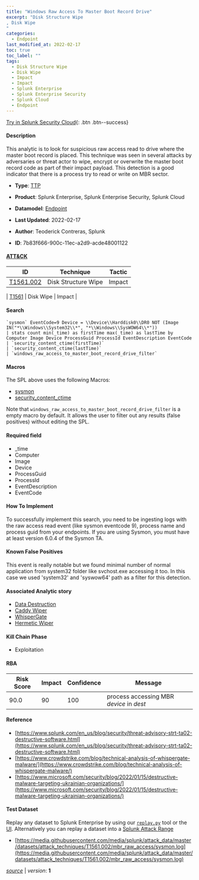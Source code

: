 ```yaml
---
title: "Windows Raw Access To Master Boot Record Drive"
excerpt: "Disk Structure Wipe
, Disk Wipe
"
categories:
  - Endpoint
last_modified_at: 2022-02-17
toc: true
toc_label: ""
tags:
  - Disk Structure Wipe
  - Disk Wipe
  - Impact
  - Impact
  - Splunk Enterprise
  - Splunk Enterprise Security
  - Splunk Cloud
  - Endpoint
---
```




[Try in Splunk Security Cloud](https://www.splunk.com/en_splunk_app_enrichmentus/cyber-security.html){: .btn .btn--success}

#### Description

This analytic is to look for suspicious raw access read to drive where the master boot record is placed. This technique was seen in several attacks by adversaries or threat actor to wipe, encrypt or overwrite the master boot record code as part of their impact payload. This detection is a good indicator that there is a process try to read or write on MBR sector.

- **Type**: [TTP](https://github.com/splunk/security_content/wiki/object-Analytic-Types)
- **Product**: Splunk Enterprise, Splunk Enterprise Security, Splunk Cloud
- **Datamodel**: [Endpoint](https://docs.splunk.com/Documentation/CIM/latest/User/Endpoint)

- **Last Updated**: 2022-02-17
- **Author**: Teoderick Contreras, Splunk
- **ID**: 7b83f666-900c-11ec-a2d9-acde48001122


#### [ATT&CK](https://attack.mitre.org/)

| ID             | Technique        |  Tactic             |
| -------------- | ---------------- |-------------------- |
| [T1561.002](https://attack.mitre.org/techniques/T1561/002/) | Disk Structure Wipe | Impact |

| [T1561](https://attack.mitre.org/techniques/T1561/) | Disk Wipe | Impact |

#### Search

```
`sysmon` EventCode=9 Device = \\Device\\Harddisk0\\DR0 NOT (Image IN("*\\Windows\\System32\\*", "*\\Windows\\SysWOW64\\*")) 
| stats count min(_time) as firstTime max(_time) as lastTime by Computer Image Device ProcessGuid ProcessId EventDescription EventCode 
| `security_content_ctime(firstTime)` 
| `security_content_ctime(lastTime)` 
| `windows_raw_access_to_master_boot_record_drive_filter`
```

#### Macros
The SPL above uses the following Macros:
* [sysmon](https://github.com/splunk/security_content/blob/develop/macros/sysmon.yml)
* [security_content_ctime](https://github.com/splunk/security_content/blob/develop/macros/security_content_ctime.yml)

Note that `windows_raw_access_to_master_boot_record_drive_filter` is a empty macro by default. It allows the user to filter out any results (false positives) without editing the SPL.

#### Required field
* _time
* Computer
* Image
* Device
* ProcessGuid
* ProcessId
* EventDescription
* EventCode


#### How To Implement
To successfully implement this search, you need to be ingesting logs with the raw access read event (like sysmon eventcode 9), process name and process guid from your endpoints. If you are using Sysmon, you must have at least version 6.0.4 of the Sysmon TA.

#### Known False Positives
This event is really notable but we found minimal number of normal application from system32 folder like svchost.exe accessing it too. In this case we used 'system32' and 'syswow64' path as a filter for this detection.

#### Associated Analytic story
* [Data Destruction](/stories/data_destruction)
* [Caddy Wiper](/stories/caddy_wiper)
* [WhisperGate](/stories/whispergate)
* [Hermetic Wiper](/stories/hermetic_wiper)


#### Kill Chain Phase
* Exploitation



#### RBA

| Risk Score  | Impact      | Confidence   | Message      |
| ----------- | ----------- |--------------|--------------|
| 90.0 | 90 | 100 | process accessing MBR $device$ in $dest$ |




#### Reference

* [https://www.splunk.com/en_us/blog/security/threat-advisory-strt-ta02-destructive-software.html](https://www.splunk.com/en_us/blog/security/threat-advisory-strt-ta02-destructive-software.html)
* [https://www.crowdstrike.com/blog/technical-analysis-of-whispergate-malware/](https://www.crowdstrike.com/blog/technical-analysis-of-whispergate-malware/)
* [https://www.microsoft.com/security/blog/2022/01/15/destructive-malware-targeting-ukrainian-organizations/](https://www.microsoft.com/security/blog/2022/01/15/destructive-malware-targeting-ukrainian-organizations/)



#### Test Dataset
Replay any dataset to Splunk Enterprise by using our [`replay.py`](https://github.com/splunk/attack_data#using-replaypy) tool or the [UI](https://github.com/splunk/attack_data#using-ui).
Alternatively you can replay a dataset into a [Splunk Attack Range](https://github.com/splunk/attack_range#replay-dumps-into-attack-range-splunk-server)


* [https://media.githubusercontent.com/media/splunk/attack_data/master/datasets/attack_techniques/T1561.002/mbr_raw_access/sysmon.log](https://media.githubusercontent.com/media/splunk/attack_data/master/datasets/attack_techniques/T1561.002/mbr_raw_access/sysmon.log)



[*source*](https://github.com/splunk/security_content/tree/develop/detections/endpoint/windows_raw_access_to_master_boot_record_drive.yml) \| *version*: **1**